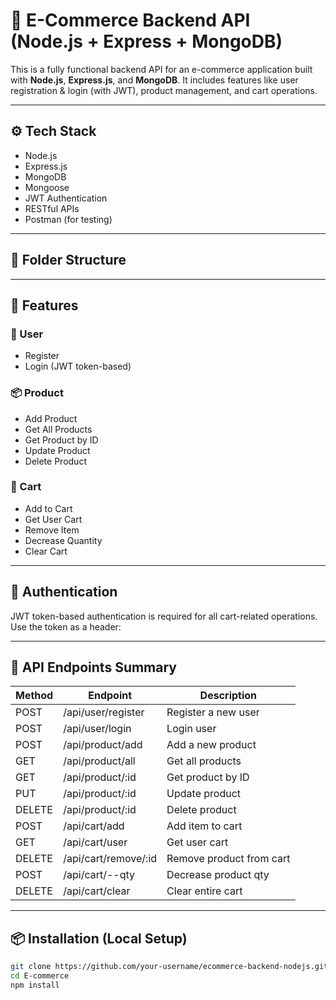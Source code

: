 # 🛒 E-Commerce Backend API (Node.js + Express + MongoDB)

This is a fully functional backend API for an e-commerce application built with **Node.js**, **Express.js**, and **MongoDB**. It includes features like user registration & login (with JWT), product management, and cart operations.

---

## ⚙️ Tech Stack

- Node.js
- Express.js
- MongoDB
- Mongoose
- JWT Authentication
- RESTful APIs
- Postman (for testing)

---

## 📁 Folder Structure


---

## 🚀 Features

### 👤 User
- Register
- Login (JWT token-based)

### 📦 Product
- Add Product
- Get All Products
- Get Product by ID
- Update Product
- Delete Product

### 🛒 Cart
- Add to Cart
- Get User Cart
- Remove Item
- Decrease Quantity
- Clear Cart

---

## 🔐 Authentication

JWT token-based authentication is required for all cart-related operations. Use the token as a header:



---

## 📮 API Endpoints Summary

| Method | Endpoint                 | Description           |
|--------|--------------------------|-----------------------|
| POST   | /api/user/register       | Register a new user   |
| POST   | /api/user/login          | Login user            |
| POST   | /api/product/add         | Add a new product     |
| GET    | /api/product/all         | Get all products      |
| GET    | /api/product/:id         | Get product by ID     |
| PUT    | /api/product/:id         | Update product        |
| DELETE | /api/product/:id         | Delete product        |
| POST   | /api/cart/add            | Add item to cart      |
| GET    | /api/cart/user           | Get user cart         |
| DELETE | /api/cart/remove/:id     | Remove product from cart |
| POST   | /api/cart/--qty          | Decrease product qty  |
| DELETE | /api/cart/clear          | Clear entire cart     |

---

## 📦 Installation (Local Setup)

```bash
git clone https://github.com/your-username/ecommerce-backend-nodejs.git
cd E-commerce
npm install
